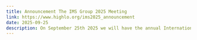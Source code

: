 ```yaml
---
title: Announcement The IMS Group 2025 Meeting
link: https://www.highlo.org/ims2025_announcement
date: 2025-09-25
description: On September 25th 2025 we will have the annual International Expert Group on Market Surveillance meeting at CERN.
---
```


